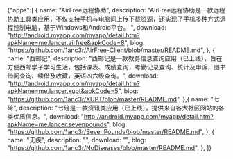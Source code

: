 {"apps":[
{
name: "AirFree远程协助",
description: "AirFree远程协助是一款远程协助工具类应用，不仅支持手机与电脑间上传下载资源，还实现了手机多种方式远程控制电脑，基于Windows和Android平台。 ",
download: "http://android.myapp.com/myapp/detail.htm?apkName=me.lancer.airfree&apkCode=8",
blog: "https://github.com/1anc3r/AirFree-Client/blob/master/README.md",
},
{
name: "西邮记",
description: "西邮记是一款教务信息查询应用（已上线），旨在方便西邮学子学习生活，包括课表、成绩查询，考勤记录查询、统计及申诉，图书借阅查询、续借及收藏，英语四六级查询。",
download: "http://android.myapp.com/myapp/detail.htm?apkName=me.lancer.xupt&apkCode=5",
blog: "https://github.com/1anc3r/XUPT/blob/master/README.md",
},{
name: "七磅",
description: "七磅是一款资讯类应用（已上线），提供来自各大社区网站的各类优质信息。",
download: "http://android.myapp.com/myapp/detail.htm?apkName=me.lancer.sevenpounds",
blog: "https://github.com/1anc3r/SevenPounds/blob/master/README.md",
},
{
name: "无疾",
description: "",
download: "",
blog: "https://github.com/1anc3r/NoDiseases/blob/master/README.md",
},
]}
